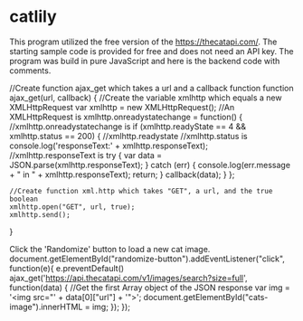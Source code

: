 # catlily
This program utilized the free version of the https://thecatapi.com/.
The starting sample code is provided for free and does not need an API key.
The program was build in pure JavaScript and here is the backend code with comments.

//Create function ajax_get which takes a url and a callback function
function ajax_get(url, callback) {
    //Create the variable xmlhttp which equals a new XMLHttpRequest
    var xmlhttp = new XMLHttpRequest(); //An XMLHttpRequest is
    xmlhttp.onreadystatechange = function() { //xmlhttp.onreadystatechange is
      if (xmlhttp.readyState == 4 && xmlhttp.status == 200) { //xmlhttp.readystate //xmlhttp.status is
        console.log('responseText:' + xmlhttp.responseText); //xmlhttp.responseText is
        try {
          var data = JSON.parse(xmlhttp.responseText);
        } catch (err) {
          console.log(err.message + " in " + xmlhttp.responseText);
          return;
        }
        callback(data);
      }
    };
  
    //Create function xml.http which takes "GET", a url, and the true boolean
    xmlhttp.open("GET", url, true);
    xmlhttp.send();
  }

Click the 'Randomize' button to load a new cat image.
document.getElementById("randomize-button").addEventListener("click", function(e){
    e.preventDefault()
    ajax_get('https://api.thecatapi.com/v1/images/search?size=full', function(data) {
        //Get the first Array object of the JSON response
        var img = '<img src="' + data[0]["url"] + '">';
        document.getElementById("cats-image").innerHTML = img;
    });
});
